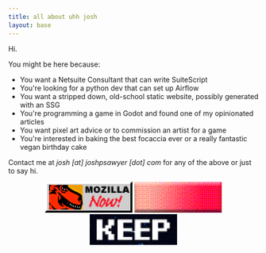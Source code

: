 ```yaml
---
title: all about uhh josh
layout: base
---
```

Hi.

You might be here because:

- You want a Netsuite Consultant that can write SuiteScript
- You're looking for a python dev that can set up Airflow
- You want a stripped down, old-school static website, possibly generated with an SSG 
- You're programming a game in Godot and found one of my opinionated articles
- You want pixel art advice or to commission an artist for a game
- You're interested in baking the best focaccia ever or a really fantastic vegan birthday cake

Contact me at _josh \[at\] joshpsawyer \[dot\] com_ for any of the above or just to say hi.

<center>
<img class="bannerbutton" src="/images/banners/getmoz.gif" />
<a href="https://sadgrl.online/" target="_blank"><img class="bannerbutton" src="/images/banners/nft.gif" /></a>
<a href="https://yesterweb.org/no-to-web3/" target="_blank"><img class="bannerbutton" src="/images/banners/noweb32.gif" /></a>
</center>